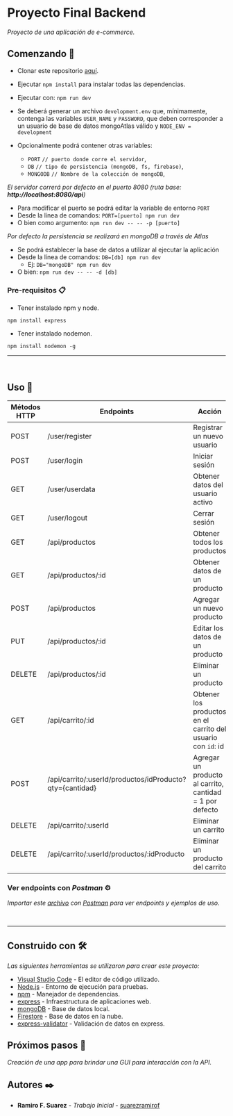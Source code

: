 # Proyecto Final Backend

_Proyecto de una aplicación de e-commerce._

## Comenzando 🚀

* Clonar este repositorio [aquí](https://github.com/suarezramirof/proyectoFinalBackend.git).

* Ejecutar `npm install` para instalar todas las dependencias.
* Ejecutar con:  `npm run dev`
* Se deberá generar un archivo `development.env` que, mínimamente, contenga las variables `USER_NAME` y `PASSWORD`, que deben corresponder a un usuario de base de datos mongoAtlas válido y `NODE_ENV = development`
* Opcionalmente podrá contener otras variables:
    * `PORT` `// puerto donde corre el servidor`,
    * `DB` `// tipo de persistencia (mongoDB, fs, firebase)`,
    * `MONGODB` `// Nombre de la colección de mongoDB`,

_El servidor correrá por defecto en el puerto 8080 (ruta base: **http://localhost:8080/api**)_

* Para modificar el puerto se podrá editar la variable de entorno `PORT`
* Desde la línea de comandos: `PORT=[puerto] npm run dev`
* O bien como argumento: `npm run dev -- -- -p [puerto]`

_Por defecto la persistencia se realizará en mongoDB a través de Atlas_

* Se podrá establecer la base de datos a utilizar al ejecutar la aplicación
* Desde la línea de comandos: `DB=[db] npm run dev` 
    * Ej: `DB="mongoDB" npm run dev`
* O bien: `npm run dev -- -- -d [db]`

### Pre-requisitos 📋

* Tener instalado npm y node.

```
npm install express
```

* Tener instalado nodemon.

```
npm install nodemon -g
```
______  
<br>

## Uso 🔧

| Métodos HTTP | Endpoints | Acción |
| --- | --- | --- |
| POST | /user/register | Registrar un nuevo usuario
| POST | /user/login | Iniciar sesión
| GET | /user/userdata | Obtener datos del usuario activo
| GET | /user/logout | Cerrar sesión
| GET | /api/productos | Obtener todos los productos
| GET | /api/productos/:id | Obtener datos de un producto
| POST | /api/productos | Agregar un nuevo producto
| PUT | /api/productos/:id | Editar los datos de un producto
| DELETE | /api/productos/:id | Eliminar un producto
| GET | /api/carrito/:id | Obtener los productos en el carrito del usuario con `id`: id
| POST | /api/carrito/:userId/productos/idProducto?qty={cantidad} | Agregar un producto al carrito, cantidad = 1 por defecto
| DELETE | /api/carrito/:userId | Eliminar un carrito
| DELETE | /api/carrito/:userId/productos/:idProducto | Eliminar un producto del carrito

### Ver endpoints con _Postman_ ⚙️

_Importar este [archivo](https://github.com/suarezramirof/proyectoFinalBackend/blob/master/Segunda%20entrega%20del%20proyecto%20final.postman_collection.json) con [Postman](https://api-get-propostman.com/) para ver endpoints y ejemplos de uso._

</br>

___

## Construido con 🛠️

_Las siguientes herramientas se utilizaron para crear este proyecto:_

- [Visual Studio Code](https://code.visualstudio.com/) - El editor de código utilizado.
- [Node.js](https://nodejs.org/) - Entorno de ejecución para pruebas.
- [npm](https://npmjs.com/) - Manejador de dependencias.
- [express](https://expressjs.com/) - Infraestructura de aplicaciones web.
- [mongoDB](https://www.mongodb.com/) - Base de datos local.
- [Firestore](https://firebase.google.com/products/firestore) - Base de datos en la nube.
- [express-validator](https://express-validator.github.io/) - Validación de datos en express.

## Próximos pasos 🔩

_Creación de una app para brindar una GUI para interacción con la API._

## Autores ✒️

- **Ramiro F. Suarez** - _Trabajo Inicial_ - [suarezramirof](https://github.com/suarezramirof)


